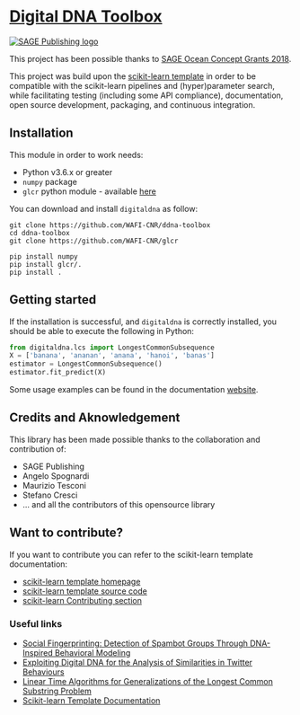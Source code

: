 # [Digital DNA Toolbox](https://ocean.sagepub.com/blog/2018/6/22/digital-dna-how-to-map-our-online-behavior?rq=DDNA)

<!--
[![Travis Status](https://travis-ci.org/scikit-learn-contrib/project-template.svg?branch=master)](https://travis-ci.org/scikit-learn-contrib/project-template)
[![Coveralls Status](https://coveralls.io/repos/scikit-learn-contrib/project-template/badge.svg?branch=master&service=github)](https://coveralls.io/r/scikit-learn-contrib/project-template)
[![CircleCI Status](https://circleci.com/gh/scikit-learn-contrib/project-template.svg?style=shield&circle-token=:circle-token)](https://circleci.com/gh/scikit-learn-contrib/project-template/tree/master)
-->

[![SAGE Publishing logo](https://uk.sagepub.com/sites/all/themes/sage_corp/logo.svg)](https://uk.sagepub.com/en-gb/eur/home)

This project has been possible thanks to [SAGE Ocean Concept Grants 2018](https://ocean.sagepub.com/concept-grants).

This project was build upon the [scikit-learn template](http://contrib.scikit-learn.org/project-template/) in order to be compatible with the scikit-learn pipelines and (hyper)parameter search, while facilitating testing (including some API compliance), documentation, open source development, packaging, and continuous integration.

## Installation

This module in order to work needs:
- Python v3.6.x or greater
- `numpy` package
- `glcr` python module - available [here](https://github.com/WAFI-CNR/glcr)


You can download and install `digitaldna` as follow:

```shell
git clone https://github.com/WAFI-CNR/ddna-toolbox
cd ddna-toolbox
git clone https://github.com/WAFI-CNR/glcr

pip install numpy 
pip install glcr/.
pip install .
```

## Getting started

If the installation is successful, and `digitaldna` is correctly installed,
you should be able to execute the following in Python:

```python
from digitaldna.lcs import LongestCommonSubsequence
X = ['banana', 'ananan', 'anana', 'hanoi', 'banas']
estimator = LongestCommonSubsequence()
estimator.fit_predict(X)
```

Some usage examples can be found in the documentation [website](https://wafi-cnr.github.io/ddna/stable/quick_start.html).

## Credits and Aknowledgement

This library has been made possible thanks to the collaboration and contribution of:
- SAGE Publishing
- Angelo Spognardi
- Maurizio Tesconi
- Stefano Cresci
- ... and all the contributors of this opensource library

## Want to contribute?

If you want to contribute you can refer to the scikit-learn template documentation:

- [scikit-learn template homepage](http://contrib.scikit-learn.org/project-template/)
- [scikit-learn template source code](https://github.com/scikit-learn-contrib/project-template)
- [scikit-learn Contributing section](http://scikit-learn.org/stable/developers/contributing.html)

### Useful links

- [Social Fingerprinting: Detection of Spambot Groups Through DNA-Inspired Behavioral Modeling](https://ieeexplore.ieee.org/document/7876716)
- [Exploiting Digital DNA for the Analysis of Similarities in Twitter Behaviours](https://ieeexplore.ieee.org/document/8259831)
- [Linear Time Algorithms for Generalizations of the Longest Common Substring Problem](https://link.springer.com/article/10.1007/s00453-009-9369-1)
- [Scikit-learn Template Documentation](http://contrib.scikit-learn.org/project-template/)
